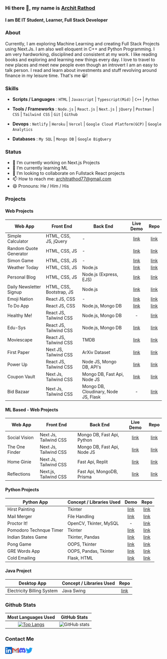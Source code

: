 ### Hi there 👋, my name is [Archit Rathod](https://www.architrathod.codes/)
#### I am BE IT Student, Learner, Full Stack Developer
<!--
![I am TE IT Student, Learner, Web Developer](https://github.com/Archit1706/Archit1706/blob/main/Poster%20Archit%20Rathod.png)
-->

### About 

Currently, I am exploring Machine Learning and creating Full Stack Projects using Next.Js. I am also well eloquent in C++ and Python Programming.
I am very hardworking, disciplined and consistent at my work. I like reading books and exploring and learning new things every day. 
I love to travel to new places and meet new people even though an introvert I am an easy to talk person. I read and learn about investments and stuff revolving around finance in my leisure time. That's me 😀!

### Skills

- **Scripts / Languages** : `HTML` | `Javascript` | `Typescript(Mid)` | `C++` | `Python` 

- **Tools / Frameworks** : `Node.js` | `React.js` | `Next.js` | `jQuery` | `Postman` | `CSS` | `Tailwind CSS` | `Git` | `Github` 

- **Devops** : `Netlify` | `Heroku` | `Vercel` | `Google Cloud Platform(GCP)` | `Google Analytics` 

- **Databases** : `My SQL` | `Mongo DB` | `Google BigQuery`

### Status

- 🔭 I’m currently working on Next.js Projects 
- 🌱 I’m currently learning ML 
- 👯 I’m looking to collaborate on Fullstack React projects 
- 📫 How to reach me: architrathod77@gmail.com 
- 😄 Pronouns: He / Him / His 

### Projects

#### Web Projects

Web App | Front End | Back End | Live Demo | Repo
------- | --------- | -------- | :-------: | :--:
Simple Calculator | HTML, CSS, JS, jQuery | - | [link](https://archit1706.github.io/Simple-Calculator/) | [link](https://github.com/Archit1706/Simple-Calculator)
Random Quote Generator | HTML, CSS, JS | - | [link](https://archit1706.github.io/Random-Quote-Generator/) | [link](https://github.com/Archit1706/Random-Quote-Generator)
Simon Game | HTML, CSS, JS | - | [link](https://archit1706.github.io/The-Simon-Game/) | [link](https://github.com/Archit1706/The-Simon-Game)
Weather Today | HTML, CSS, JS | Node.js | [link](https://weather-today.architrathod1.repl.co/) | [link](https://github.com/Archit1706/Weather-Today)
Personal Blog | HTML, CSS, JS | Node.js (Express, EJS) | [link](https://personal-blog.architrathod1.repl.co/) | [link](https://github.com/Archit1706/Personal-Blog)
Daily Newsletter Signup | HTML, CSS, Bootstrap, JS | Node.js | [link](https://salty-hollows-02401.herokuapp.com/) | [link](https://github.com/Archit1706/Daily-Newsletter-Signup)
Emoji Nation | React JS, CSS | - | [link](https://emoji-nation.netlify.app/) | [link](https://github.com/Archit1706/Emoji-Nation)
To Do App | React JS, CSS | Node.js, Mongo DB | [link](https://calm-profiterole-70f2a5.netlify.app/) | [link](https://github.com/Archit1706/Todo-App)
Healthy Me! | React JS, Tailwind CSS | Node.js, Mongo DB | - | [link](https://github.com/Archit1706/Codeissance_22_Keyboard-Interrupt)
Edu-Sys | React JS, Tailwind CSS | Node.js, Mongo DB | [link](https://edusys-tsec.vercel.app/) | [link](https://github.com/Archit1706/EduSys-Frontend)
Moviescape | React JS, Tailwind CSS | TMDB | [link](https://moviescape.netlify.app/) | [link](https://github.com/Archit1706/Movie-App) 
First Paper | Next JS, Tailwind CSS | ArXiv Dataset | [link](https://first-paper.vercel.app/) | [link](https://github.com/Archit1706/First-Paper) 
Power Up | React JS, Tailwind CSS | Node JS, Mongo DB, API's | [link](https://powerup.sidd065.repl.co/) | [link](https://github.com/Archit1706/PowerUp)
Coupon Vault | Next Js, Tailwind CSS | Mongo DB, Fast Api, Node JS | [link](https://coupon-vault.vercel.app/) | [link](https://github.com/Archit1706/Coupon-Vault)
Bid Bazaar | Next Js, Tailwind CSS | Mongo DB, Cloudinary, Node JS, Flask | - | [link](https://github.com/Archit1706/TIAA-Hackathon)

#### ML Based - Web Projects

Web App | Front End | Back End | Live Demo | Repo
------- | --------- | -------- | :-------: | :--:
Social Vision | Next Js, Tailwind CSS | Mongo DB, Fast Api, Python | [link](https://network-analysis-weld.vercel.app/) | [link](https://github.com/Archit1706/SocialVision)
The One Finder | Next Js, Tailwind CSS | Mongo DB, Fast Api, Node JS | [link](https://the-one-finder.vercel.app/) | [link](https://github.com/Archit1706/The-One-Finder)
Home Ginie | Next Js, Tailwind CSS | Fast Api, Replit | [link](https://home-ginie.vercel.app/) | [link](https://github.com/Archit1706/Home-Ginie)
Reflections | Next.js, Tailwind CSS | Fast Api, MongoDB, Prisma | [link](https://reflections-blog.vercel.app/) | [link](https://github.com/Archit1706/Reflections-Blogs)

#### Python Projects

Python App | Concept / Libraries Used | Demo | Repo
------- | ----------- | :--: | :--:
Hirst Painting | Tkinter | [link](https://replit.com/@ArchitRathod1/Hirst-Painting) | [link](https://github.com/Archit1706/Hirst-Painting)
Mail Merger | File Handling | [link]() | [link](https://github.com/Archit1706/Mail-Merger)
Proctor It! | OpenCV, Tkinter, MySQL | - | [link](https://github.com/Archit1706/PROCTOR_IT-A-Virtual-Invigilator)
Pomodoro Technque Timer | Tkinter | [link](https://replit.com/@ArchitRathod1/Pomodoro-Technique-Timer) | [link](https://github.com/Archit1706/Pomodoro-Technique-Timer)
Indian States Game | Tkinter, Pandas | [link](https://replit.com/@ArchitRathod1/India-States-Game) | [link](https://github.com/Archit1706/India-States-Game)
Pong Game | OOPS, Tkinter | [link](https://replit.com/@ArchitRathod1/Pong-Game) | [link](https://github.com/Archit1706/Pong-Game)
GRE Words App | OOPS, Pandas, Tkinter | [link](https://replit.com/@ArchitRathod1/GRE-Words-Practice) | [link](https://github.com/Archit1706/GRE-Words-Practice)
Cold Emailing | Flask, HTML | [link](https://cold-emailing.architrathod1.repl.co/) | [link](https://github.com/Archit1706/Cold-Emailing)


#### Java Project

Desktop App | Concept / Libraries Used | Repo
------- | ----------- | :--:
Electricity Billing System | Java Swing | [link](https://github.com/Archit1706/Electricity-Billing-System-Mini-Project-Sem3)



### Github Stats

|                                                              Most Languages Used                                                              |                                          GitHub Stats                                           |
| :-------------------------------------------------------------------------------------------------------------------------------------------: | :---------------------------------------------------------------------------------------------: |
| [![Top Langs](https://github-readme-stats.vercel.app/api/top-langs/?username=Archit1706)](https://github.com/anuraghazra/github-readme-stats) | ![GitHub stats](https://github-readme-stats.vercel.app/api?username=Archit1706&show_icons=true) |





### Contact Me
<!-- <a href="https://www.instagram.com/">
  <img align="left" alt="Archit's Instagram" width="22px" src="https://raw.githubusercontent.com/hussainweb/hussainweb/main/icons/instagram.png" />
</a> -->
<a href="https://www.linkedin.com/in/archit-rathod">
  <img align="left" alt="Archit's LinkedIN" width="22px" src="assets/linkedin.svg" />
</a>
<a href="mailto:architrathod77@gmail.com">
  <img align="left" alt="Archit's Mail" width="22px" src="assets/mail.svg" />
</a>
<a href="https://discordapp.com/users/795287895681925151/">
  <img align="left" alt="Archit's Discord" width="22px" src="assets/discord.svg" />
</a>
<a href="https://twitter.com/ArchitRathod_17">
  <img align="left" alt="Archit Rathod | Twitter" width="22px" src="assets/twitter.svg" />
</a>




